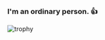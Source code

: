 ### I'm an ordinary person. 👍
![trophy](http://github-profile-summary-cards.vercel.app/api/cards/repos-per-language?username=notosgnikusnsi&theme=github_dark)



<!--
**NotoSgnikusnsi/NotoSgnikusnsi** is a ✨ _special_ ✨ repository because its `README.md` (this file) appears on your GitHub profile.

Here are some ideas to get you started:

- 🔭 I’m currently working on ...
- 🌱 I’m currently learning ...
- 👯 I’m looking to collaborate on ...
- 🤔 I’m looking for help with ...
- 💬 Ask me about ...
- 📫 How to reach me: ...
- 😄 Pronouns: ...
- ⚡ Fun fact: ...
-->
